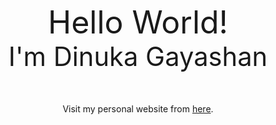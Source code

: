 <center>
<p style="font-size:50px">
  Hello World!
  <br>
  <sup>I'm Dinuka Gayashan</sup>
</p>

Visit my personal website from [here](https://dinukagayashan.github.io/DinukaGayashan/).

</center>